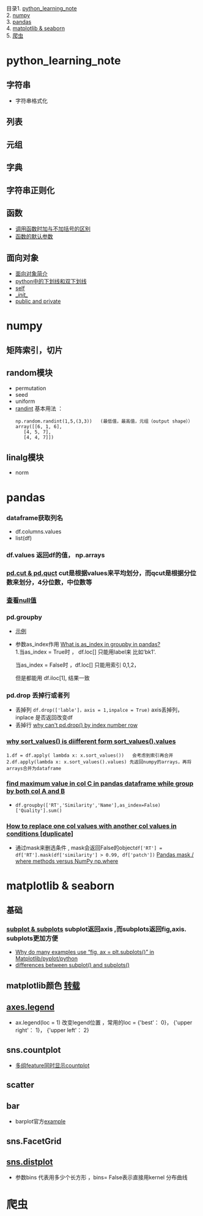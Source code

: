 目录1. <a href="#1">python_learning_note</a>    
   2. <a href="#2">numpy</a>     
   3. <a href="#3">pandas</a>  
   4. <a href="#4">matplotlib & seaborn</a>       
   5. <a href="#5">爬虫</a>



# <a name="1">python_learning_note</a>

## <a name="1">字符串</a>
 * 字符串格式化

## 列表

## 元组

## 字典

## 字符串正则化

## 函数
 * [ 调用函数时加与不加括号的区别](https://github.com/xiao7462/python_learning_note/blob/master/function/self.ipynb)
 * [函数的默认参数]()
## 面向对象
 * [面向对象简介](https://github.com/xiao7462/python_learning_note/blob/master/OOP/OOP.ipynb)
 * [python中的下划线和双下划线](https://segmentfault.com/a/1190000002611411)
 * [self](https://github.com/xiao7462/python_learning_note/blob/master/OOP/self.ipynb)
 * [\__init\__ ](https://github.com/xiao7462/python_learning_note/blob/master/OOP/__init__.ipynb)
 * [public and private](https://github.com/xiao7462/python_learning_note/blob/master/OOP/public%20and%20private.ipynb)
 
# <a name="2">numpy</a>
## 矩阵索引，切片
## random模块
 * permutation
 * seed
 * uniform 
 * [randint](https://github.com/xiao7462/python-for-data-analyse/blob/master/numpy-pandas/np.random.randint.ipynb)
    基本用法 ： 
    ```
    np.random.randint(1,5,(3,3))   (最低值，最高值，元组（output shape））
    array([[6, 1, 6],
       [4, 5, 7],
       [4, 4, 7]])
    ```
## linalg模块
 * norm


       
       
       
# <a name="3">pandas</a>
### dataframe获取列名 
 * df.columns.values
 * list(df)

### df.values 返回df的值， np.arrays

### [pd.cut & pd.quct](https://stackoverflow.com/questions/30211923/what-is-the-difference-between-pandas-qcut-and-pandas-cut) cut是根据values来平均划分，而qcut是根据分位数来划分，4分位数，中位数等

### [查看null值](https://github.com/xiao7462/python-for-data-analyse/blob/master/numpy-pandas/ob_null.ipynb)

### pd.groupby
 * [示例](https://github.com/xiao7462/python-for-data-analyse/blob/master/numpy-pandas/groupby.ipynb)
 * 参数as_index作用
  [What is as_index in groupby in pandas?](https://stackoverflow.com/questions/41236370/what-is-as-index-in-groupby-in-pandas)      
  1.当as_index = True时  ， df.loc[] 只能用label来  比如‘bk1'.     

    当as_index = False时 ，df.loc[] 只能用索引  0,1,2，      

    但是都能用 df.iloc[1], 结果一致
### pd.drop 丢掉行或者列 
   * 丢掉列      `df.drop(['lable']，axis = 1,inpalce = True)` axis丢掉列，inplace 是否返回改变df
   * 丢掉行 [why can't pd.drop() by index number row](https://stackoverflow.com/questions/53297189/why-cant-pd-drop-by-index-number-row)
   
### [why sort_values() is diifferent form sort_values().values](https://stackoverflow.com/questions/53292709/why-sort-values-is-diifferent-form-sort-values-values)      
    1.df = df.apply( lambda x: x.sort_values())   会考虑到索引再合并
    2.df.apply(lambda x: x.sort_values().values) 先返回numpy的arrays，再将arrays合并为dataframe
    
### [find maximum value in col C in pandas dataframe while group by both col A and B](https://stackoverflow.com/questions/53385348/find-maximum-value-in-col-c-in-pandas-dataframe-while-group-by-both-col-a-and-b) 
   * `df.groupby(['RT','Similarity','Name'],as_index=False)['Quality'].sum()` 
### [How to replace one col values with another col values in conditions [duplicate]](https://stackoverflow.com/questions/53352585/how-to-replace-one-col-values-with-another-col-values-in-conditions)
   * 通过mask来删选条件  , mask会返回False的object`df['RT'] = df['RT'].mask(df['similarity'] > 0.99, df['patch'])`
   [Pandas mask / where methods versus NumPy np.where](https://stackoverflow.com/questions/51982417/pandas-mask-where-methods-versus-numpy-np-where)









# <a name="4">matplotlib & seaborn</a>
## 基础 
### [subplot & subplots](https://stackoverflow.com/questions/52214776/python-matplotlib-differences-between-subplot-and-subplots) subplot返回axis ,而subplots返回fig,axis. subplots更加方便
 * [Why do many examples use “fig, ax = plt.subplots()” in Matplotlib/pyplot/python](https://stackoverflow.com/questions/34162443/why-do-many-examples-use-fig-ax-plt-subplots-in-matplotlib-pyplot-python)
 * [differences between subplot() and subplots()](https://stackoverflow.com/questions/52214776/python-matplotlib-differences-between-subplot-and-subplots)


## matplotlib颜色 [转载](https://www.cnblogs.com/darkknightzh/p/6117528.html)

## [axes.legend](https://matplotlib.org/api/_as_gen/matplotlib.axes.Axes.legend.html?highlight=legend#matplotlib.axes.Axes.legend)
  * ax.legend(loc = 1)  改变legend位置 ，常用的loc = {'best'：	0}， {'upper right'：	1}， {'upper left'：	2} 
## sns.countplot
 * [多组feature同时显示countplot](https://github.com/xiao7462/python-for-data-analyse/blob/master/matplotlib-seaborn/countplot_sample.ipynb) 
## scatter
## bar
 * barplot官方[example](https://github.com/xiao7462/python-for-data-analyse/blob/master/matplotlib-seaborn/System%20Monotor.ipynb)
## sns.FacetGrid

## [sns.distplot  ](https://seaborn.pydata.org/generated/seaborn.distplot.html?highlight=dist#seaborn.distplot)
 * 参数bins 代表用多少个长方形 ，bins= False表示直接用kernel 分布曲线


# <a name="5">爬虫</a>


